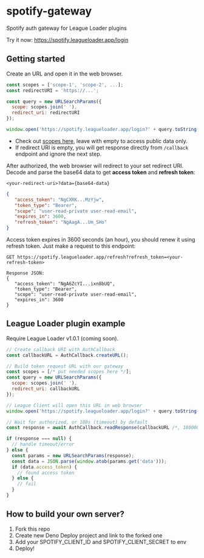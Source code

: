 # spotify-gateway
Spotify auth gateway for League Loader plugins

Try it now: https://spotify.leagueloader.app/login

## Getting started

Create an URL and open it in the web browser.

```js
const scopes = ['scope-1', 'scope-2', ...];
const redirectURI = 'https://...';

const query = new URLSearchParams({
  scope: scopes.join(' '),
  redirect_uri: redirectURI
});

window.open('https://spotify.leagueloader.app/login?' + query.toString());
```
- Check out [scopes here](https://developer.spotify.com/documentation/general/guides/authorization/scopes), leave with empty to access public data only.
- If redirect URI is empty, you will get response directly from `/callback` endpoint and ignore the next step.

After authorized, the web browser will redirect to your set redirect URI. Decode and parse the base64 data to get **access token** and **refresh token**:
```
<your-redirect-uri>?data={base64-data}
```

```json
{
   "access_token": "NgCXRK...MzYjw",
   "token_type": "Bearer",
   "scope": "user-read-private user-read-email",
   "expires_in": 3600,
   "refresh_token": "NgAagA...Um_SHo"
}
```

Access token expires in 3600 seconds (an hour), you should renew it using refresh token. Just make a request to this endpoint:

```http
GET https://spotify.leagueloader.app/refresh?refresh_token=<your-refresh-token>

Response JSON:
{
   "access_token": "NgA6ZcYI...ixn8bUQ",
   "token_type": "Bearer",
   "scope": "user-read-private user-read-email",
   "expires_in": 3600
}
```

## League Loader plugin example

Require League Loader v1.0.1 (coming soon).

```js
// Create callback URI with AuthCallback
const callbackURL = AuthCallback.createURL();

// Build token request URL with our gateway
const scopes = [/* put needed scopes here */];
const query = new URLSearchParams({
  scope: scopes.join(' '),
  redirect_uri: callbackURL
});

// League Client will open this URL in web browser
window.open('https://spotify.leagueloader.app/login?' + query.toString());

// Wait for authorized, or 180s (timeout) by default
const response = await AuthCallback.readResponse(callbackURL /*, 180000 */);

if (response === null) {
  // handle timeout/error
} else {
  const params = new URLSearchParams(response);
  const data = JSON.parse(window.atob(params.get('data')));
  if (data.access_token) {
    // found access token
  } else {
    // fail
  }
}
```

## How to build your own server?

1. Fork this repo
2. Create new Deno Deploy project and link to the forked one
3. Add your SPOTIFY_CLIENT_ID and SPOTIFY_CLIENT_SECRET to env
4. Deploy!
